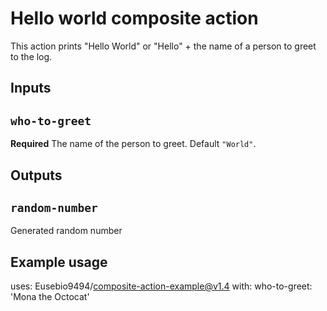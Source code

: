 # Hello world composite action

This action prints "Hello World" or "Hello" + the name of a person to greet to the log.

## Inputs

## `who-to-greet`

**Required** The name of the person to greet. Default `"World"`.

## Outputs

## `random-number`

Generated random number

## Example usage

uses: Eusebio9494/composite-action-example@v1.4
with:
  who-to-greet: 'Mona the Octocat'